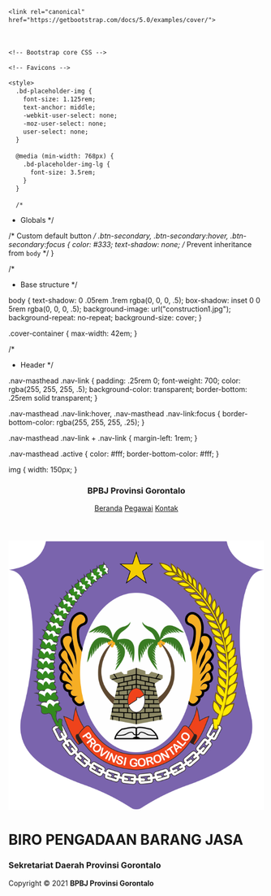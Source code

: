 <!doctype html>
<html lang="en" class="h-100">
  <head>
    <meta charset="utf-8">
    <meta name="viewport" content="width=device-width, initial-scale=1">
    <meta name="description" content="">
    <meta name="author" content="Mark Otto, Jacob Thornton, and Bootstrap contributors">
    <meta name="generator" content="Hugo 0.80.0">
    <title>BPBJ Prov. Gorontalo</title>

    <link rel="canonical" href="https://getbootstrap.com/docs/5.0/examples/cover/">

    

    <!-- Bootstrap core CSS -->
<link href="assets/bootstrap.min.css" rel="stylesheet" integrity="sha384-BmbxuPwQa2lc/FVzBcNJ7UAyJxM6wuqIj61tLrc4wSX0szH/Ev+nYRRuWlolflfl" crossorigin="anonymous">

    <!-- Favicons -->
<link rel="apple-touch-icon" href="assets/apple-touch-icon.png" sizes="180x180">
<link rel="icon" href="assets/favicon-32x32.png" sizes="32x32" type="image/png">
<link rel="icon" href="assets/favicon-16x16.png" sizes="16x16" type="image/png">
<link rel="manifest" href="assets/manifest.json">
<link rel="mask-icon" href="assets/safari-pinned-tab.svg" color="#7952b3">
<link rel="icon" href="assets/favicon.ico">
<meta name="theme-color" content="#7952b3">


    <style>
      .bd-placeholder-img {
        font-size: 1.125rem;
        text-anchor: middle;
        -webkit-user-select: none;
        -moz-user-select: none;
        user-select: none;
      }

      @media (min-width: 768px) {
        .bd-placeholder-img-lg {
          font-size: 3.5rem;
        }
      }
      
      /*
 * Globals
 */


/* Custom default button */
.btn-secondary,
.btn-secondary:hover,
.btn-secondary:focus {
  color: #333;
  text-shadow: none; /* Prevent inheritance from `body` */
}


/*
 * Base structure
 */

body {
  text-shadow: 0 .05rem .1rem rgba(0, 0, 0, .5);
  box-shadow: inset 0 0 5rem rgba(0, 0, 0, .5);
  background-image: url("construction1.jpg");
  background-repeat: no-repeat;
  background-size: cover;
}

.cover-container {
  max-width: 42em;
}


/*
 * Header
 */

.nav-masthead .nav-link {
  padding: .25rem 0;
  font-weight: 700;
  color: rgba(255, 255, 255, .5);
  background-color: transparent;
  border-bottom: .25rem solid transparent;
}

.nav-masthead .nav-link:hover,
.nav-masthead .nav-link:focus {
  border-bottom-color: rgba(255, 255, 255, .25);
}

.nav-masthead .nav-link + .nav-link {
  margin-left: 1rem;
}

.nav-masthead .active {
  color: #fff;
  border-bottom-color: #fff;
}

img {
  width: 150px;
}
    </style>

    
  </head>
  <body class="d-flex h-100 text-center text-white bg-dark">
    
<div class="container d-flex w-100 h-100 p-3 mx-auto flex-column">
  <header class="mb-auto">
    <div>
      <h3 class="float-md-start mb-0">BPBJ Provinsi Gorontalo</h3>
      <nav class="nav nav-masthead justify-content-center float-md-end">
        <a class="nav-link active" aria-current="page" href="#">Beranda</a>
        <a class="nav-link" href="pegawai">Pegawai</a>
        <a class="nav-link" href="kontak">Kontak</a>
      </nav>
    </div>
  </header>

  <main class="px-3">
  <img src="assets/logo-provinsi.png" alt="Provinsi Gorontalo">
    <h1>BIRO PENGADAAN BARANG JASA</h1>
    <h3>Sekretariat Daerah Provinsi Gorontalo</h3>
  </main>

  <footer class="mt-auto text-white-50">
    <p>Copyright &copy; 2021 <a href="" class="text-white" style="text-decoration: none;"><strong>BPBJ Provinsi Gorontalo</strong></a></p>
  </footer>
</div>


    
  </body>
</html>
